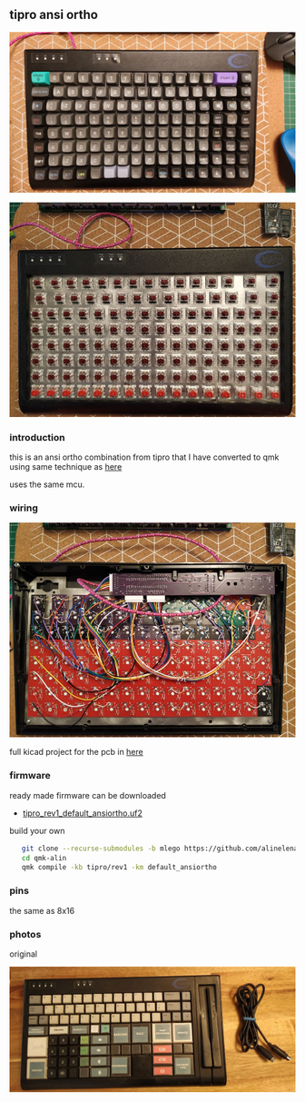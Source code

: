 ## tipro ansi ortho


  ![tipro 128 8x16](pics/tipro/tiproansi-ortho.jpg)

  ![tipro 128 8x16](pics/tipro/tipro-ansiortho-nokeys.jpg)

### introduction

this is an ansi ortho combination from tipro that I have converted to qmk using same technique as [here](https://mlego.elena.space/tipro8x16/)

uses the same mcu.

### wiring

 ![tipro 128 8x16](pics/tipro/tiproansi-ortho-back.jpg)

  full kicad project for the pcb in [here](https://gitlab.com/m-lego/hand8x16/)

### firmware

  ready made firmware can be downloaded

  + [tipro_rev1_default_ansiortho.uf2](https://gitlab.com/m-lego/hand8x16/-/blob/develop/firmware/tipro_rev1_default_ansiortho.uf2)

  build your own

   ```bash
      git clone --recurse-submodules -b mlego https://github.com/alinelena/qmk_firmware.git qmk-alin
      cd qmk-alin
      qmk compile -kb tipro/rev1 -km default_ansiortho

   ```

### pins

the same as 8x16

### photos

original

  ![tipro 128 8x16](pics/tipro/tipro-ansi-ortho-orig.jpg)

